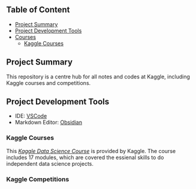 ## Table of Content
- [Project Summary](#project-summary)
- [Project Development Tools](#project-development-tools)
- [Courses](#courses)
	- [Kaggle Courses](#kaggle-courses)


## Project Summary 
This repository is a centre hub for all notes and codes at Kaggle, including Kaggle courses and competitions.

## Project Development Tools 
- IDE: [VSCode](https://code.visualstudio.com/)
- Markdown Editor: [Obsidian](https://obsidian.md/)


### Kaggle Courses
This [*Kaggle Data Science Course*](https://github.com/wtbrissy/Linkedin_learning/tree/main/Become%20a%20Data%20Scientist) is provided by Kaggle. The course includes 17 modules, which are covered the essienal skills to do independent data science projects. 

### Kaggle Competitions
